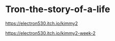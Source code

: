 # Tron-the-story-of-a-life

https://electron530.itch.io/kimmy2

https://electron530.itch.io/kimmy2-week-2
